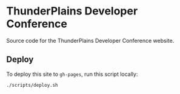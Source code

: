 # ThunderPlains Developer Conference

Source code for the ThunderPlains Developer Conference website.

## Deploy

To deploy this site to `gh-pages`, run this script locally:

```
./scripts/deploy.sh
```
